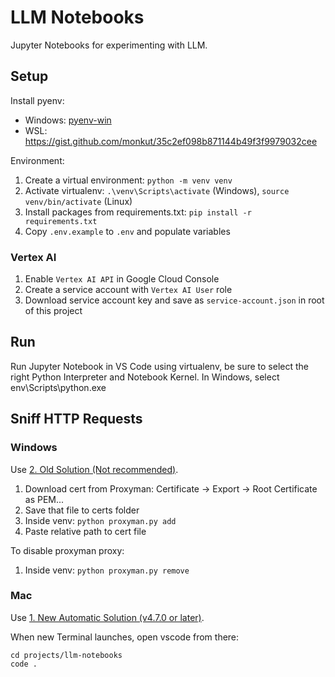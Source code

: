 # LLM Notebooks

Jupyter Notebooks for experimenting with LLM.

## Setup

Install pyenv:

- Windows: [pyenv-win](https://github.com/pyenv-win/pyenv-win)
- WSL: https://gist.github.com/monkut/35c2ef098b871144b49f3f9979032cee

Environment:

1. Create a virtual environment: `python -m venv venv`
2. Activate virtualenv: `.\venv\Scripts\activate` (Windows), `source venv/bin/activate` (Linux)
3. Install packages from requirements.txt: `pip install -r requirements.txt`
4. Copy `.env.example` to `.env` and populate variables

### Vertex AI

1. Enable `Vertex AI API` in Google Cloud Console
2. Create a service account with `Vertex AI User` role
3. Download service account key and save as `service-account.json` in root of this project

## Run

Run Jupyter Notebook in VS Code using virtualenv, be sure to select the right Python Interpreter and Notebook Kernel. In Windows, select env\Scripts\python.exe

## Sniff HTTP Requests

### Windows

Use [2. Old Solution (Not recommended)](https://docs.proxyman.io/debug-devices/python#2.-old-solution-not-recommended).

1. Download cert from Proxyman: Certificate -> Export -> Root Certificate as PEM...
2. Save that file to certs folder
3. Inside venv: `python proxyman.py add`
4. Paste relative path to cert file

To disable proxyman proxy:

1. Inside venv: `python proxyman.py remove`

### Mac

Use [1. New Automatic Solution (v4.7.0 or later)](https://docs.proxyman.io/debug-devices/python#1.-new-automatic-solution-v4.7.0-or-later).

When new Terminal launches, open vscode from there:

```
cd projects/llm-notebooks
code .
```
